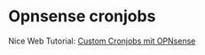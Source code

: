# Opnsense cronjobs
<!-- date: 2022-05-10 00:00:00 -->
<!-- category: opnsense -->
<!-- tags: opnsense, cron -->

Nice Web Tutorial:
<a href="https://www.kuerbis.org/2022/02/kurztipp-custom-cronjobs-mit-opnsense/">Custom Cronjobs mit OPNsense

 
